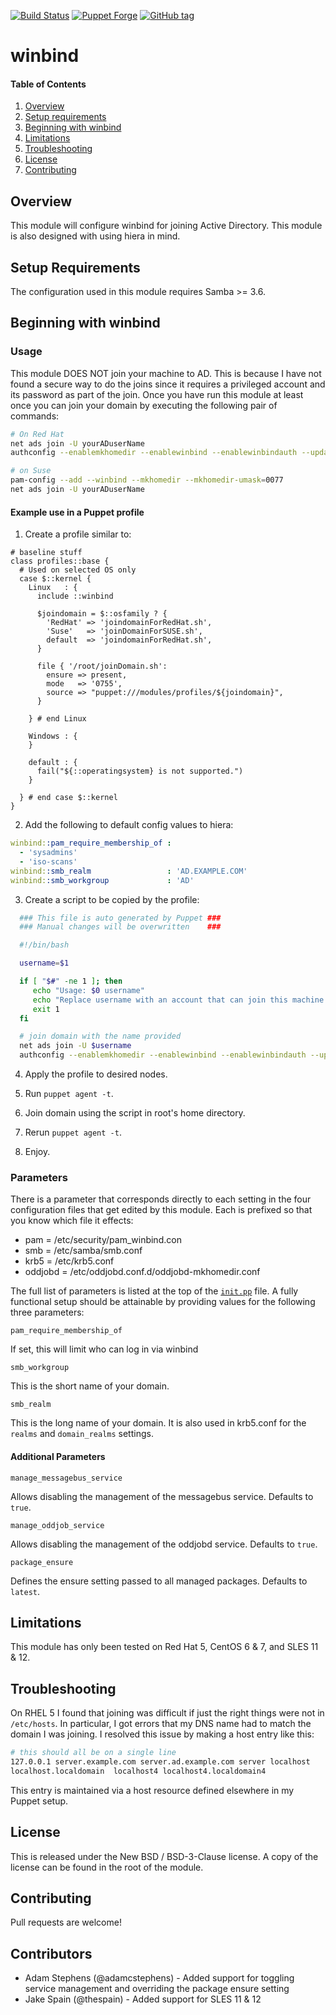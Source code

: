 [![Build Status][travis-img-master]][travis-ci]
[![Puppet Forge][pf-img]][pf-link]
[![GitHub tag][gh-tag-img]][gh-link]

# winbind

#### Table of Contents

1. [Overview](#overview)
2. [Setup requirements](#setup-requirements)
3. [Beginning with winbind](#beginning-with-winbind)
4. [Limitations](#limitations)
5. [Troubleshooting](#troubleshooting)
6. [License](#license)
7. [Contributing](#contributing)


## Overview

This module will configure winbind for joining Active Directory. This module is
also designed with using hiera in mind.


## Setup Requirements

The configuration used in this module requires Samba >= 3.6.


## Beginning with winbind

### Usage

This module DOES NOT join your machine to AD. This is because I have not found
a secure way to do the joins since it requires a privileged account and its
password as part of the join. Once you have run this module at least once you
can join your domain by executing the following pair of commands:

```bash
# On Red Hat
net ads join -U yourADuserName
authconfig --enablemkhomedir --enablewinbind --enablewinbindauth --update

# on Suse
pam-config --add --winbind --mkhomedir --mkhomedir-umask=0077
net ads join -U yourADuserName
```

#### Example use in a Puppet profile

1. Create a profile similar to:

  ```puppet
  # baseline stuff
  class profiles::base {
    # Used on selected OS only
    case $::kernel {
      Linux   : {
        include ::winbind

        $joindomain = $::osfamily ? {
          'RedHat' => 'joindomainForRedHat.sh',
          'Suse'   => 'joinDomainForSUSE.sh',
          default  => 'joindomainForRedHat.sh',
        }

        file { '/root/joinDomain.sh':
          ensure => present,
          mode   => '0755',
          source => "puppet:///modules/profiles/${joindomain}",
        }

      } # end Linux

      Windows : {
      }

      default : {
        fail("${::operatingsystem} is not supported.")
      }

    } # end case $::kernel
  }
  ```

2. Add the following to default config values to hiera:

  ```yaml
  winbind::pam_require_membership_of :
    - 'sysadmins'
    - 'iso-scans'
  winbind::smb_realm                 : 'AD.EXAMPLE.COM'
  winbind::smb_workgroup             : 'AD'
  ```

3. Create a script to be copied by the profile:

  ```bash
    ### This file is auto generated by Puppet ###
    ### Manual changes will be overwritten    ###

    #!/bin/bash

    username=$1

    if [ "$#" -ne 1 ]; then
       echo "Usage: $0 username"
       echo "Replace username with an account that can join this machine to the domain"
       exit 1
    fi

    # join domain with the name provided
    net ads join -U $username
    authconfig --enablemkhomedir --enablewinbind --enablewinbindauth --update
  ```

4. Apply the profile to desired nodes.

5. Run `puppet agent -t`.

6. Join domain using the script in root's home directory.

7. Rerun `puppet agent -t`.

8. Enjoy.

### Parameters

There is a parameter that corresponds directly to each setting in the four
configuration files that get edited by this module. Each is prefixed
so that you know which file it effects:

* pam     = /etc/security/pam_winbind.con
* smb     = /etc/samba/smb.conf
* krb5    = /etc/krb5.conf
* oddjobd = /etc/oddjobd.conf.d/oddjobd-mkhomedir.conf

The full list of parameters is listed at the top of the [`init.pp`][init.pp] file.
A fully functional setup should be attainable by providing values for the
following three parameters:

`pam_require_membership_of`

If set, this will limit who can log in via winbind

`smb_workgroup`

This is the short name of your domain.

`smb_realm`

This is the long name of your domain. It is also used in krb5.conf for the
`realms` and `domain_realms` settings.

#### Additional Parameters

`manage_messagebus_service`

Allows disabling the management of the messagebus service. Defaults to `true`.

`manage_oddjob_service`

Allows disabling the management of the oddjobd service. Defaults to `true`.

`package_ensure`

Defines the ensure setting passed to all managed packages. Defaults to `latest`.


## Limitations

This module has only been tested on Red Hat 5, CentOS 6 & 7, and SLES 11 & 12.


## Troubleshooting

On RHEL 5 I found that joining was difficult if just the right things were not
in `/etc/hosts`. In particular, I got errors that my DNS name had to match the
domain I was joining. I resolved this issue by making a host entry like this:

```bash
# this should all be on a single line
127.0.0.1 server.example.com server.ad.example.com server localhost
localhost.localdomain  localhost4 localhost4.localdomain4

```

This entry is maintained via a host resource defined elsewhere in my Puppet setup.


## License

This is released under the New BSD / BSD-3-Clause license. A copy of the license
can be found in the root of the module.


## Contributing

Pull requests are welcome!


## Contributors

* Adam Stephens (@adamcstephens) - Added support for toggling service management
  and overriding the package ensure setting
* Jake Spain (@thespain) - Added support for SLES 11 & 12


[gh-tag-img]: https://img.shields.io/github/tag/genebean/genebean-winbind.svg
[gh-link]: https://github.com/genebean/genebean-winbind
[init.pp]: https://github.com/genebean/genebean-winbind/blob/master/manifests/init.pp
[pf-img]: https://img.shields.io/puppetforge/v/genebean/winbind.svg
[pf-link]: https://forge.puppetlabs.com/genebean/winbind
[travis-ci]: https://travis-ci.org/genebean/genebean-winbind
[travis-img-master]: https://img.shields.io/travis/genebean/genebean-winbind/master.svg
